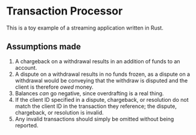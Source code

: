 # Transaction Processor
This is a toy example of a streaming application written in Rust.

## Assumptions made 
1. A chargeback on a withdrawal results in an addition of funds to an account. 
1. A dispute on a withdrawal results in no funds frozen, as a dispute on a withdrawal would be conveying that the withdraw is disputed and the client is therefore _owed_ money.
1. Balances _can_ go negative, since overdrafting is a real thing.
1. If the client ID specified in a dispute, chargeback, or resolution do not match the client ID in the transaction they reference; the dispute, chargeback, or resolution is invalid.
1. Any invalid transactions should simply be omitted without being reported.

